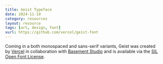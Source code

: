 ```yaml
---
title: Geist Typeface
date: 2024-11-19
category: resources
layout: resource
tags: [art, design, font]
xurl: https://github.com/vercel/geist-font
---
```



Coming in a both monospaced and sans-serif variants, Geist was created by [Vercel](https://vercel.com/design) in collaboration with [Basement Studio](https://basement.studio) and is available via the [SIL Open Font License](https://openfontlicense.org).